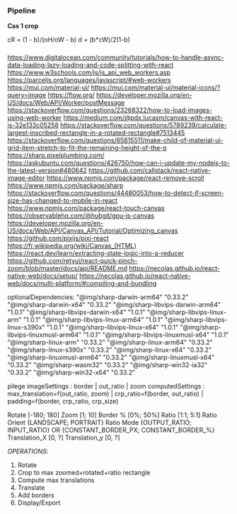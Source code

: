 ### Pipeline 

**Cas 1 crop**

cR = (1 - b)/(oH/oW - b)
d = (b*cW)/2(1-b)

### 

https://www.digitalocean.com/community/tutorials/how-to-handle-async-data-loading-lazy-loading-and-code-splitting-with-react
https://www.w3schools.com/js/js_api_web_workers.asp
https://parceljs.org/languages/javascript/#web-workers
https://mui.com/material-ui/
https://mui.com/material-ui/material-icons/?query=image
https://flow.org/
https://developer.mozilla.org/en-US/docs/Web/API/Worker/postMessage
https://stackoverflow.com/questions/23268322/how-to-load-images-using-web-worker
https://medium.com/@pdx.lucasm/canvas-with-react-js-32e133c05258
https://stackoverflow.com/questions/5789239/calculate-largest-inscribed-rectangle-in-a-rotated-rectangle#7513445
https://stackoverflow.com/questions/65815511/make-child-of-material-ui-grid-item-stretch-to-fit-the-remaining-height-of-the-p
https://sharp.pixelplumbing.com/
https://askubuntu.com/questions/426750/how-can-i-update-my-nodejs-to-the-latest-version#480642
https://github.com/callstack/react-native-image-editor
https://www.npmjs.com/package/react-remove-scroll
https://www.npmjs.com/package/sharp
https://stackoverflow.com/questions/44480053/how-to-detect-if-screen-size-has-changed-to-mobile-in-react
https://www.npmjs.com/package/react-touch-canvas
https://observablehq.com/@hubgit/gpu-js-canvas
https://developer.mozilla.org/en-US/docs/Web/API/Canvas_API/Tutorial/Optimizing_canvas
https://github.com/pixijs/pixi-react
https://fr.wikipedia.org/wiki/Canvas_(HTML)
https://react.dev/learn/extracting-state-logic-into-a-reducer
https://github.com/retyui/react-quick-pinch-zoom/blob/master/docs/api/README.md
https://necolas.github.io/react-native-web/docs/setup/
https://necolas.github.io/react-native-web/docs/multi-platform/#compiling-and-bundling


optionalDependencies:
    "@img/sharp-darwin-arm64" "0.33.2"
    "@img/sharp-darwin-x64" "0.33.2"
    "@img/sharp-libvips-darwin-arm64" "1.0.1"
    "@img/sharp-libvips-darwin-x64" "1.0.1"
    "@img/sharp-libvips-linux-arm" "1.0.1"
    "@img/sharp-libvips-linux-arm64" "1.0.1"
    "@img/sharp-libvips-linux-s390x" "1.0.1"
    "@img/sharp-libvips-linux-x64" "1.0.1"
    "@img/sharp-libvips-linuxmusl-arm64" "1.0.1"
    "@img/sharp-libvips-linuxmusl-x64" "1.0.1"
    "@img/sharp-linux-arm" "0.33.2"
    "@img/sharp-linux-arm64" "0.33.2"
    "@img/sharp-linux-s390x" "0.33.2"
    "@img/sharp-linux-x64" "0.33.2"
    "@img/sharp-linuxmusl-arm64" "0.33.2"
    "@img/sharp-linuxmusl-x64" "0.33.2"
    "@img/sharp-wasm32" "0.33.2"
    "@img/sharp-win32-ia32" "0.33.2"
    "@img/sharp-win32-x64" "0.33.2"



pilege
imageSettings    : border | out_ratio | zoom
computedSettings : max_translation=f(out_ratio, zoom) | crp_ratio=f(border, out_ratio) | padding=f(border, crp_ratio, crp_size)


Rotate                  [-180; 180]
Zoom                    [1; 10]
Border %                [0%; 50%]
Ratio                   [1:1; 5:1]
Ratio Orient            {LANDSCAPE; PORTRAIT}
Ratio Mode              {OUTPUT_RATIO; INPUT_RATIO} OR {CONSTANT_BORDER_PX; CONSTANT_BORDER_%}
Translation_X           [0, ?]
Translation_y           [0, ?]

_OPERATIONS_:
1. Rotate
2. Crop to max zoomed+rotated+ratio rectangle
3. Compute max translations
4. Translate
5. Add borders
6. Display/Export

